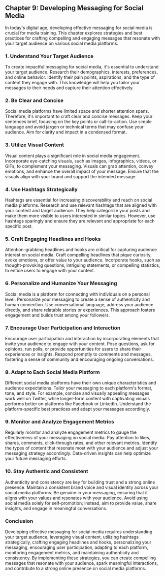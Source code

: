 Chapter 9: Developing Messaging for Social Media
------------------------------------------------

In today's digital age, developing effective messaging for social media is crucial for media training. This chapter explores strategies and best practices for crafting compelling and engaging messages that resonate with your target audience on various social media platforms.

### **1. Understand Your Target Audience**

To create impactful messaging for social media, it's essential to understand your target audience. Research their demographics, interests, preferences, and online behavior. Identify their pain points, aspirations, and the type of content they engage with. This knowledge will help you tailor your messages to their needs and capture their attention effectively.

### **2. Be Clear and Concise**

Social media platforms have limited space and shorter attention spans. Therefore, it's important to craft clear and concise messages. Keep your sentences brief, focusing on the key points or call-to-action. Use simple language and avoid jargon or technical terms that may confuse your audience. Aim for clarity and impact in a condensed format.

### **3. Utilize Visual Content**

Visual content plays a significant role in social media engagement. Incorporate eye-catching visuals, such as images, infographics, videos, or GIFs, to complement your messaging. Visuals can grab attention, convey emotions, and enhance the overall impact of your message. Ensure that the visuals align with your brand and support the intended message.

### **4. Use Hashtags Strategically**

Hashtags are essential for increasing discoverability and reach on social media platforms. Research and use relevant hashtags that are aligned with your content and target audience. They help categorize your posts and make them more visible to users interested in similar topics. However, use hashtags sparingly and ensure they are relevant and appropriate for each specific post.

### **5. Craft Engaging Headlines and Hooks**

Attention-grabbing headlines and hooks are critical for capturing audience interest on social media. Craft compelling headlines that pique curiosity, evoke emotions, or offer value to your audience. Incorporate hooks, such as thought-provoking questions, intriguing statements, or compelling statistics, to entice users to engage with your content.

### **6. Personalize and Humanize Your Messaging**

Social media is a platform for connecting with individuals on a personal level. Personalize your messaging to create a sense of authenticity and human connection. Use conversational language, address your audience directly, and share relatable stories or experiences. This approach fosters engagement and builds trust among your followers.

### **7. Encourage User Participation and Interaction**

Encourage user participation and interaction by incorporating elements that invite your audience to engage with your content. Pose questions, ask for opinions, run polls, or provide opportunities for users to share their experiences or insights. Respond promptly to comments and messages, fostering a sense of community and encouraging ongoing conversations.

### **8. Adapt to Each Social Media Platform**

Different social media platforms have their own unique characteristics and audience expectations. Tailor your messaging to each platform's format, tone, and style. For example, concise and visually appealing messages work well on Twitter, while longer-form content with captivating visuals performs better on platforms like Facebook or LinkedIn. Understand the platform-specific best practices and adapt your messages accordingly.

### **9. Monitor and Analyze Engagement Metrics**

Regularly monitor and analyze engagement metrics to gauge the effectiveness of your messaging on social media. Pay attention to likes, shares, comments, click-through rates, and other relevant metrics. Identify the types of content that resonate most with your audience and adjust your messaging strategy accordingly. Data-driven insights can help optimize your future messaging efforts.

### **10. Stay Authentic and Consistent**

Authenticity and consistency are key for building trust and a strong online presence. Maintain a consistent brand voice and visual identity across your social media platforms. Be genuine in your messaging, ensuring that it aligns with your values and resonates with your audience. Avoid using social media solely for self-promotion; instead, aim to provide value, share insights, and engage in meaningful conversations.

### **Conclusion**

Developing effective messaging for social media requires understanding your target audience, leveraging visual content, utilizing hashtags strategically, crafting engaging headlines and hooks, personalizing your messaging, encouraging user participation, adapting to each platform, monitoring engagement metrics, and maintaining authenticity and consistency. By implementing these strategies, you can create compelling messages that resonate with your audience, spark meaningful interactions, and contribute to a strong online presence on social media platforms.
